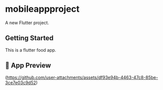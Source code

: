 # mobileappproject

A new Flutter project.

## Getting Started

This is a flutter food app.

## 📱 App Preview

(https://github.com/user-attachments/assets/df93e94b-4463-47c8-85be-3ce7e03c9d52)
